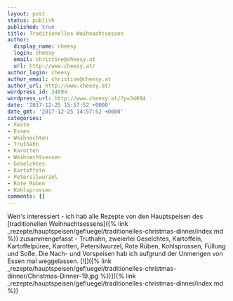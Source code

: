 ```yaml
---
layout: post
status: publish
published: true
title: Traditionelles Weihnachtsessen
author:
  display_name: cheesy
  login: cheesy
  email: christine@cheesy.at
  url: http://www.cheesy.at/
author_login: cheesy
author_email: christine@cheesy.at
author_url: http://www.cheesy.at/
wordpress_id: 34094
wordpress_url: http://www.cheesy.at/?p=34094
date: '2017-12-25 15:57:52 +0000'
date_gmt: '2017-12-25 14:57:52 +0000'
categories:
- Feste
- Essen
- Weihnachten
- Truthahn
- Karotten
- Weihnachtsessen
- Geselchtes
- Kartoffeln
- Petersilwurzel
- Rote Rüben
- Kohlsprossen
comments: []
---
```

Wen's interessiert - ich hab alle Rezepte von den Hauptspeisen des [traditionellen Weihnachtsessens]({% link _rezepte/hauptspeisen/gefluegel/traditionelles-christmas-dinner/index.md %}) zusammengefasst - Truthahn, zweierlei Geselchtes, Kartoffeln, Kartoffelpüree, Karotten, Petersilwurzel, Rote Rüben, Kohlsprossen, Füllung und Soße. Die Nach- und Vorspeisen hab ich aufgrund der Unmengen von Essen mal weggelassen.
[![]({% link _rezepte/hauptspeisen/gefluegel/traditionelles-christmas-dinner/Christmas-Dinner-19.jpg %})]({% link _rezepte/hauptspeisen/gefluegel/traditionelles-christmas-dinner/index.md %})
